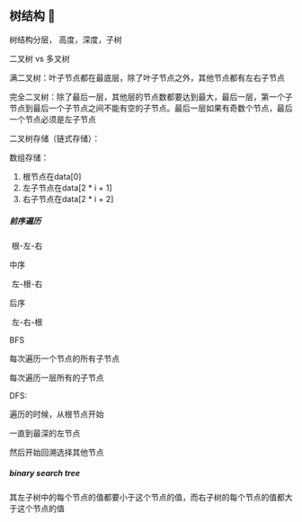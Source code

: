 ## 树结构 🌲



树结构分层， 高度，深度，子树



二叉树 vs 多叉树

满二叉树：叶子节点都在最底层，除了叶子节点之外，其他节点都有左右子节点

完全二叉树：除了最后一层，其他层的节点数都要达到最大，最后一层，第一个子节点到最后一个子节点之间不能有空的子节点。最后一层如果有奇数个节点，最后一个节点必须是左子节点



二叉树存储（链式存储）：



数组存储：

1. 根节点在data[0]
2. 左子节点在data[2 * i + 1]
3. 右子节点在data[2 * i + 2]





##### 前序遍历

​	根-左-右

中序

​	左-根-右

后序

​	左-右-根



BFS

每次遍历一个节点的所有子节点

每次遍历一层所有的子节点



DFS: 

遍历的时候，从根节点开始

一直到最深的左节点

然后开始回溯选择其他节点





##### binary search tree

其左子树中的每个节点的值都要小于这个节点的值，而右子树的每个节点的值都大于这个节点的值





